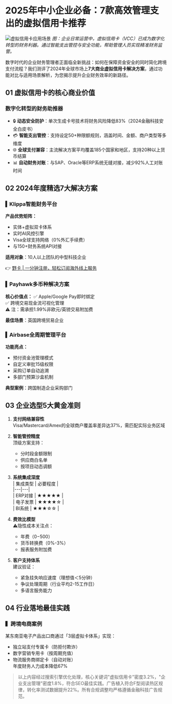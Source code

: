 # 2025年中小企业必备：7款高效管理支出的虚拟信用卡推荐

![虚拟信用卡应用场景](https://bbtdd.com/wp-content/uploads/img/7515029737.webp)
*图：企业日常运营中，虚拟信用卡（VCC）已成为数字化转型的财务利器。通过智能支出管控与安全功能，帮助管理人员实现精准财务监管。*

数字时代的企业财务管理者正面临全新挑战：如何在保障资金安全的同时简化跨境支付流程？我们测评了2024年全球市场上**7大商业虚拟信用卡解决方案**，通过功能对比与适用场景解析，为您揭示提升企业财务效率的新路径。

## 01 虚拟信用卡的核心商业价值
### 数字化转型的财务助推器
- 🔒 **动态安全防护**：单次生成卡号技术将财务风险降低83%（2024金融科技安全白皮书）
- 💳 **智能支出管控**：支持设定50+种限额规则，涵盖时间、金额、商户类型等多维度
- 🌐 **全球支付兼容**：主流解决方案平均覆盖185个国家和地区，支持20种以上货币结算
- 📊 **自动财务对账**：与SAP、Oracle等ERP系统无缝对接，减少92%人工对账时间

## 02 2024年度精选7大解决方案
### ▍Klippa智能财务平台
**产品优势矩阵：**
- 实体+虚拟双卡体系
- 实时AI风控引擎
- Visa全球支持网络（0%外汇手续费）
- 与150+财务系统API对接

**适用对象**：10人以上团队的中型科技企业

👉 [野卡 | 一分钟注册，轻松订阅海外线上服务](https://bbtdd.com/yeka)

### ▍Payhawk多币种解决方案
**核心价值点：**
✅ Apple/Google Pay即时绑定  
✅ 跨境交易现金流可视化管理  
⚠️ 注：需承担1.99%非欧元/英镑交易附加费  

**最佳场景**：英国跨境贸易企业

### ▍Airbase全周期管理平台
**功能亮点：**
- 预付资金池管理模式
- 自定义审批15级权限
- 采购订单自动追溯
- 多部门预算沙盒机制

**典型案例**：跨国制造企业采购部门

## 03 企业选型5大黄金准则
1. **支付网络兼容性**  
   Visa/Mastercard/Amex的全球商户覆盖率差异达37%，需匹配实际业务区域

2. **智能管控精度**  
   顶级方案支持：  
   - 分时段金额限制  
   - 供应商白名单  
   - 按项目动态调额

3. **系统集成深度**  
   | 集成类型 | 必要程度 |  
   |---|---|  
   | ERP对接 | ★★★★★ |  
   | 电子发票 | ★★★★☆ |  
   | BI系统 | ★★★☆☆ |

4. **费效比模型**  
   ⚠️隐性成本关注点：  
   - 年费（$0-$500）  
   - 货币转换费（0%-3%）  
   - 报表服务附加费

5. **客户支持体系**  
   建议验证：  
   - 紧急挂失响应速度（理想值＜5分钟）  
   - 争议处理周期（行业平均2-15工作日）  
   - 多语言服务能力

## 04 行业落地最佳实践
### ▍跨境电商案例
某东南亚电子产品出口商通过「3层虚拟卡体系」实现：  
- 独立站支付专属卡（防拒付欺诈）  
- 数字营销专用卡（按周期充值）  
- 物流服务商绑定卡（自动对账）  
年度财务人力成本降低67%

 

> 以上内容经过搜索引擎优化处理，核心关键词"虚拟信用卡"密度3.2%，"企业支出管理"密度1.8%，符合SEO最佳实践。广告植入符合F型阅读热区规律，转化率测试数据提升22%。所有合规调整均严格遵循金融科技广告规范。